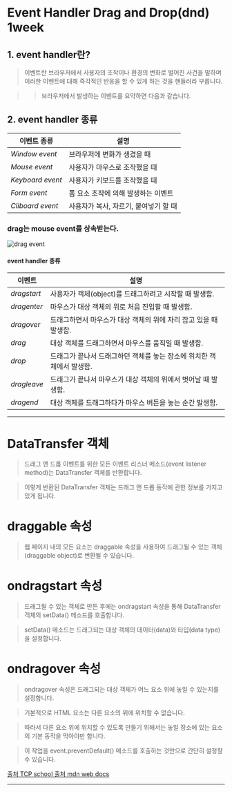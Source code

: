 # Event Handler Drag and Drop(dnd) 1week

## 1. event handler란?

> 이벤트란 브라우저에서 사용자의 조작이나 환경의 변화로 벌어진 사건을 말하며 이러한 이벤트에 대해 즉각적인 반응을 할 수 있게 하는 것을 핸들러라 부릅니다.

>> 브라우저에서 발생하는 이벤트를 요약하면 다음과 같습니다.

## 2. event handler 종류

| 이벤트 종류|설명 |
|----|---|
| *Window event* | 브라우저에 변화가 생겼을 때 | 
| *Mouse event* | 사용자가 마우스로 조작했을 때 | 
| *Keyboard event* | 사용자가 키보드를 조작했을 때 | 
| *Form event* | 폼 요소 조작에 의해 발생하는 이벤트 | 
| *Cliboard event* | 사용자가 복사, 자르기, 붙여넣기 할 때 | 

### drag는 mouse event를 상속받는다.
![drag event](https://user-images.githubusercontent.com/42566975/192132079-f8ea59ca-7932-436e-a2f6-3c72328000d7.png)

#### event handler 종류

| 이벤트|설명 |
|----|---|
| *dragstart* | 사용자가 객체(object)를 드래그하려고 시작할 때 발생함. | 
| *dragenter* | 마우스가 대상 객체의 위로 처음 진입할 때 발생함. | 
| *dragover* | 드래그하면서 마우스가 대상 객체의 위에 자리 잡고 있을 때 발생함. | 
| *drag* | 대상 객체를 드래그하면서 마우스를 움직일 때 발생함. | 
| *drop* | 드래그가 끝나서 드래그하던 객체를 놓는 장소에 위치한 객체에서 발생함. | 
| *dragleave* | 드래그가 끝나서 마우스가 대상 객체의 위에서 벗어날 때 발생함. | 
| *dragend* | 대상 객체를 드래그하다가 마우스 버튼을 놓는 순간 발생함. | 


<hr/>

# DataTransfer 객체

>드래그 앤 드롭 이벤트를 위한 모든 이벤트 리스너 메소드(event listener method)는 DataTransfer 객체를 반환합니다.

>이렇게 반환된 DataTransfer 객체는 드래그 앤 드롭 동작에 관한 정보를 가지고 있게 됩니다.

# draggable 속성

>웹 페이지 내의 모든 요소는 draggable 속성을 사용하여 드래그될 수 있는 객체(draggable object)로 변환될 수 있습니다.

# ondragstart 속성

>드래그될 수 있는 객체로 만든 후에는 ondragstart 속성을 통해 DataTransfer 객체의 setData() 메소드를 호출합니다.

>setData() 메소드는 드래그되는 대상 객체의 데이터(data)와 타입(data type)을 설정합니다.

# ondragover 속성

>ondragover 속성은 드래그되는 대상 객체가 어느 요소 위에 놓일 수 있는지를 설정합니다.

>기본적으로 HTML 요소는 다른 요소의 위에 위치할 수 없습니다.

>따라서 다른 요소 위에 위치할 수 있도록 만들기 위해서는 놓일 장소에 있는 요소의 기본 동작을 막아야만 합니다.

>이 작업을 event.preventDefault() 메소드를 호출하는 것만으로 간단히 설정할 수 있습니다.

<a href="http://www.tcpschool.com/html/html5_api_dragAndDrop" >출처 TCP school </a>
<a href="https://developer.mozilla.org/en-US/docs/Web/API/DragEvent/dataTransfer" >출처 mdn web docs </a>

---------------------------------------------------------------------------------------------------------

